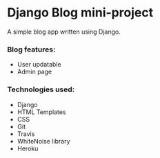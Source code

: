 # Django Blog mini-project

A simple blog app written using Django.

### Blog features:
- User updatable
- Admin page

### Technologies used:

- Django
- HTML Templates
- CSS
- Git
- Travis
- WhiteNoise library
- Heroku

